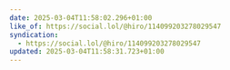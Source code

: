 ```yaml
---
date: 2025-03-04T11:58:02.296+01:00
like_of: https://social.lol/@hiro/114099203278029547
syndication:
  - https://social.lol/@hiro/114099203278029547
updated: 2025-03-04T11:58:31.723+01:00
---
```


